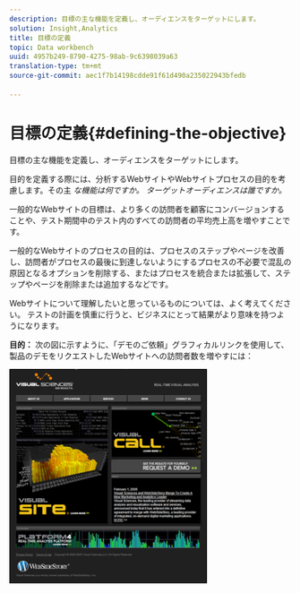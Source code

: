 ```yaml
---
description: 目標の主な機能を定義し、オーディエンスをターゲットにします。
solution: Insight,Analytics
title: 目標の定義
topic: Data workbench
uuid: 4957b249-8790-4275-98ab-9c6398039a63
translation-type: tm+mt
source-git-commit: aec1f7b14198cdde91f61d490a235022943bfedb

---
```



# 目標の定義{#defining-the-objective}

目標の主な機能を定義し、オーディエンスをターゲットにします。

目的を定義する際には、分析するWebサイトやWebサイトプロセスの目的を考慮します。その主 *な機能は何ですか。 ターゲットオーディエンスは誰ですか。*

一般的なWebサイトの目標は、より多くの訪問者を顧客にコンバージョンすることや、テスト期間中のテスト内のすべての訪問者の平均売上高を増やすことです。

一般的なWebサイトのプロセスの目的は、プロセスのステップやページを改善し、訪問者がプロセスの最後に到達しないようにするプロセスの不必要で混乱の原因となるオプションを削除する、またはプロセスを統合または拡張して、ステップやページを削除または追加するなどです。

Webサイトについて理解したいと思っているものについては、よく考えてください。 テストの計画を慎重に行うと、ビジネスにとって結果がより意味を持つようになります。

**目的：** 次の図に示すように、「デモのご依頼」グラフィカルリンクを使用して、製品のデモをリクエストしたWebサイトへの訪問者数を増やすには：

![](assets/ControlPage.png)

